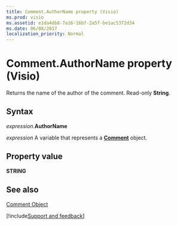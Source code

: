 ```yaml
---
title: Comment.AuthorName property (Visio)
ms.prod: visio
ms.assetid: e1da4db8-7a16-16bf-2a5f-be1ac5372d34
ms.date: 06/08/2017
localization_priority: Normal
---
```



# Comment.AuthorName property (Visio)

Returns the name of the author of the comment. Read-only  **String**.


## Syntax

_expression_.**AuthorName**

_expression_ A variable that represents a **[Comment](Visio.Comment.md)** object.


## Property value

 **STRING**


## See also


[Comment Object](Visio.comment.md)

[!include[Support and feedback](~/includes/feedback-boilerplate.md)]